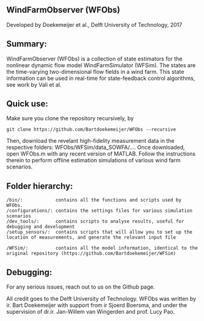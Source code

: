 
 ##   WindFarmObserver (WFObs)
Developed by Doekemeijer et al., Delft University of Technology, 2017
            


## Summary:
WindFarmObserver (WFObs) is a collection of state estimators for the nonlinear dynamic flow model WindFarmSimulator (WFSim). The states are the time-varying two-dimensional flow fields in a wind farm. This state information can be used in real-time for state-feedback control algorithms, see work by Vali et al.

## Quick use:
Make sure you clone the repository recursively, by
	
	git clone https://github.com/Bartdoekemeijer/WFObs --recursive

Then, download the revelant high-fidelity measurement data in the respective folders: WFObs/WFSim/data_SOWFA/.... Once downloaded, open WFObs.m with any recent version of MATLAB. Follow the instructions therein to perform offline estimation simulations of various wind farm scenarios.
	
## Folder hierarchy:

	/bin/:            contains all the functions and scripts used by WFObs.
	/configurations/: contains the settings files for various simulation scenarios
	/dev_tools/:      contains scripts to analyse results, useful for debugging and development
	/setup_sensors/:  contains scripts that will allow you to set up the location of measurements, and generate the relevant input file
	
	/WFSim/:          contains all the model information, identical to the original repository (https://github.com/Bartdoekemeijer/WFSim)
	
## Debugging:
For any serious issues, reach out to us on the Github page. 

All credit goes to the Delft University of Technology. WFObs was written by ir. Bart Doekemeijer with support from ir Sjoerd Boersma, and under the supervision of dr.ir. Jan-Willem van Wingerden and prof. Lucy Pao.             
